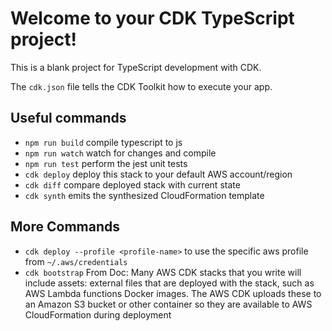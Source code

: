 # Welcome to your CDK TypeScript project!

This is a blank project for TypeScript development with CDK.

The `cdk.json` file tells the CDK Toolkit how to execute your app.

## Useful commands

 * `npm run build`   compile typescript to js
 * `npm run watch`   watch for changes and compile
 * `npm run test`    perform the jest unit tests
 * `cdk deploy`      deploy this stack to your default AWS account/region
 * `cdk diff`        compare deployed stack with current state
 * `cdk synth`       emits the synthesized CloudFormation template
 


## More Commands

* `cdk deploy --profile <profile-name>`	to use the specific aws profile from `~/.aws/credentials`
* `cdk bootstrap`	From Doc: 
	Many AWS CDK stacks that you write will include assets: external files that are deployed with the stack, such as AWS Lambda functions Docker images. The AWS CDK uploads these to an Amazon S3 bucket or other container so they are available to AWS CloudFormation during deployment
